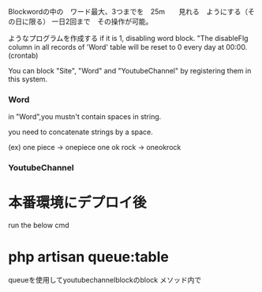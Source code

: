 Blockwordの中の　ワード最大、3つまでを　25m　　見れる　ようにする（その日に限る）
一日2回まで　その操作が可能。

ようなプログラムを作成する
if it is 1, disabling word block.
"The disableFlg column in all records of 'Word' table will be reset to 0 every day at 00:00.(crontab)


You can block "Site", "Word" and "YoutubeChannel" by registering them in this system.

### Word
in "Word",you mustn't contain spaces in string.

you need to concatenate strings by a space.

(ex)
one piece -> onepiece
one ok rock -> oneokrock

### YoutubeChannel


# 本番環境にデプロイ後

run the below cmd

php artisan queue:table
=========================

queueを使用してyoutubechannelblockのblock メソッド内で　






